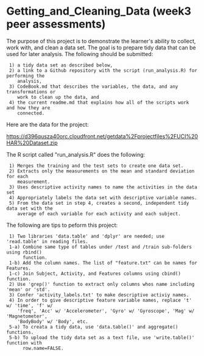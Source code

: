# Getting_and_Cleaning_Data (week3 peer assessments)

The purpose of this project is to demonstrate the learner's ability to collect, work with, 
and clean a data set. The goal is to prepare tidy data that can be used for later analysis. 
The following should be submitted: 

     1) a tidy data set as described below,
     2) a link to a Github repository with the script (run_analysis.R) for performing the 
        analysis,
     3) CodeBook.md that describes the variables, the data, and any transformations or 
        work to clean up the data, and
     4) the current readme.md that explains how all of the scripts work and how they are 
        connected. 

Here are the data for the project:

  https://d396qusza40orc.cloudfront.net/getdata%2Fprojectfiles%2FUCI%20HAR%20Dataset.zip

The R script called "run_analysis.R" does the following:

     1) Merges the training and the test sets to create one data set.
     2) Extracts only the measurements on the mean and standard deviation for each 
        measurement.
     3) Uses descriptive activity names to name the activities in the data set
     4) Appropriately labels the data set with descriptive variable names.
     5) From the data set in step 4, creates a second, independent tidy data set with the 
        average of each variable for each activity and each subject.

The following are tips to peform this project:

     1) Two libraries 'data.table' and 'dplyr' are needed; use 'read.table' in reading files.
     1-a) Combine same type of tables under /test and /train sub-folders using rbind() 
          function.
     1-b) Add the column names. The list of "feature.txt" can be names for Features.
     1-c) Join Subject, Activity, and Features columns using cbind() function.
     2) Use 'grep()' function to extract only columns whos name including 'mean' or 'std'.
     3) Confer 'activity_labels.txt' to make descriptive activiy names.
     4) In order to give descriptive feature variable names, replace 't' w/ 'time', 'f' w/ 
        'freq', 'Acc' w/ 'Accelerometer', 'Gyro' w/ 'Gyroscope', 'Mag' w/ 'Magnetometer', 
        'BodyBody' w/ 'Body', etc.
     5-a) To creata a tidy data, use 'data.table()' and aggregate() functions.
     5-b) To upload the tidy data set as a text file, use 'write.table()' function with 
          row.name=FALSE.
